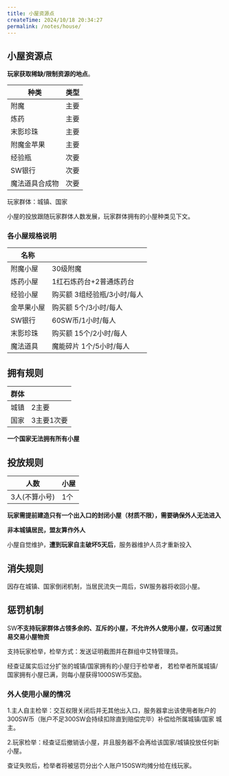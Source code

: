 ```yaml
---
title: 小屋资源点
createTime: 2024/10/18 20:34:27
permalink: /notes/house/
---
```

## 小屋资源点

**玩家获取稀缺/限制资源的地点**。


|种类|类型|
|--|--|
|附魔|主要|
|炼药|主要|
|末影珍珠|主要|
|附魔金苹果|主要|
|经验瓶|次要|
|SW银行|次要|
|魔法道具合成物|次要|

玩家群体：城镇、国家

小屋的投放跟随玩家群体人数发展，玩家群体拥有的小屋种类见下文。

### 各小屋规格说明

| 名称         |                  |
| ------------ | --------------------------- |
| 附魔小屋     | 30级附魔               | 
| 炼药小屋     | 1红石炼药台+2普通炼药台     |
| 经验小屋     | 购买额 3组经验瓶/3小时/每人 | 
| 金苹果小屋   | 购买额 5个/3小时/每人       |
| SW银行       | 60SW币/1小时/每人           |
| 末影珍珠     | 购买额 15个/2小时/每人      |
| 魔法道具     | 魔能碎片 1个/5小时/每人     |

## 拥有规则
|群体||
|--|--|
|城镇|2主要|
|国家|3主要1次要|

**一个国家无法拥有所有小屋**

## 投放规则

|人数|小屋|
|--|--|
|3人(不算小号)|1个|

**玩家需提前建造只有一个出入口的封闭小屋（材质不限），需要确保外人无法进入**

**非本城镇居民，盟友算作外人**


小屋自觉维护，**遭到玩家自主破坏5天后**，服务器维护人员才重新投入


## 消失规则

因存在城镇、国家倒闭机制，当居民流失一周后，SW服务器将收回小屋。

## 惩罚机制

SW**不支持玩家群体占领多余的、互斥的小屋，不允许外人使用小屋，仅可通过贸易交易小屋物资**

支持玩家检举，检举方式：发送证明截图并在群组中艾特管理员。

经查证属实后过分扩张的城镇/国家拥有的小屋归于检举者，
若检举者所属城镇/国家拥有小屋已满，则每小屋获得1000SW币奖励。

### 外人使用小屋的情况

1.主人自主检举：交互权限关闭后并无其他出入口，服务器拿出该使用者账户的300SW币（账户不足300SW会持续扣除直到赔偿完毕）补偿给所属城镇/国家 城主。

2.玩家检举：经查证后撤销该小屋，并且服务器不会再给该国家/城镇投放任何新小屋。

查证失败后，检举者将被惩罚分出个人账户150SW均摊分给在线玩家。
